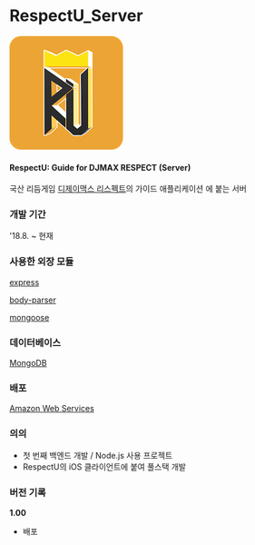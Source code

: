 # RespectU_Server
![logo](./images/logo.png)

#### RespectU: Guide for DJMAX RESPECT (Server)

국산 리듬게임 [디제이맥스 리스펙트](https://www.djmaxrespect.com/#)의 가이드 애플리케이션 에 붙는 서버



### 개발 기간

'18.8. ~ 현재



### 사용한 외장 모듈

[express](https://www.npmjs.com/package/express)

[body-parser](https://www.npmjs.com/package/body-parser)

[mongoose](https://www.npmjs.com/package/mongoose)



### 데이터베이스

[MongoDB](https://www.mongodb.com)



### 배포

[Amazon Web Services](https://aws.amazon.com)



### 의의

- 첫 번째 백엔드 개발 / Node.js 사용 프로젝트
- RespectU의 iOS 클라이언트에 붙여 풀스택 개발



### 버전 기록

**1.00**

- 배포